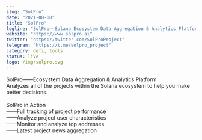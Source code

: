 ```yaml
---
slug: "SolPro"
date: "2021-08-08"
title: "SolPro"
logline: "SolPro——Solana Ecosystem Data Aggregation & Analytics Platform"
website: "https://www.solpro.ai"
twitter: "https://twitter.com/SolProProject"
telegram: "https://t.me/solpro_project"
category: defi, tools
status: live
logo: /img/solpro.svg
---
```


SolPro——Ecosystem Data Aggregation & Analytics Platform <br/>
Analyzes all of the projects within the Solana ecosystem to help you make better decisions. <br/>
<br/>
SolPro in Action  <br/>
——Full tracking of project performance <br/>
——Analyze project user characteristics <br/>
——Monitor and analyze top addresses <br/>
——Latest project news aggregation <br/>
